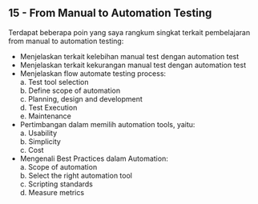 ## 15 - From Manual to Automation Testing

Terdapat beberapa poin yang saya rangkum singkat terkait pembelajaran from manual to automation testing: <br>
- Menjelaskan terkait kelebihan manual test dengan automation test <br>
- Menjelaskan terkait kekurangan manual test dengan automation test <br>
- Menjelaskan flow automate testing process: <br>
    a. Test tool selection <br>
    b. Define scope of automation <br>
    c. Planning, design and development <br>
    d. Test Execution <br>
    e. Maintenance <br>
- Pertimbangan dalam memilih automation tools, yaitu: <br>
    a. Usability <br>
    b. Simplicity <br>
    c. Cost <br>
- Mengenali Best Practices dalam Automation: <br>
    a. Scope of automation <br>
    b. Select the right automation tool <br>
    c. Scripting standards <br> 
    d. Measure metrics <br>
